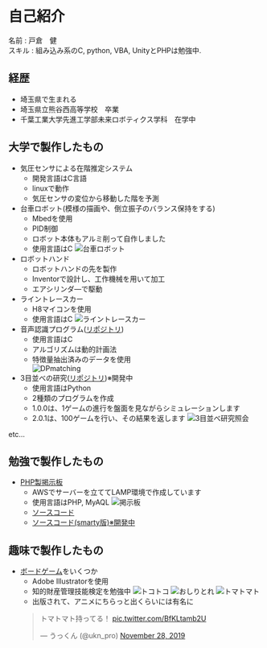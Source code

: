 # 自己紹介
名前 : 戸倉　健  
スキル : 組み込み系のC, python, VBA, UnityとPHPは勉強中.  

## 経歴
- 埼玉県で生まれる
- 埼玉県立熊谷西高等学校　卒業
- 千葉工業大学先進工学部未来ロボティクス学科　在学中

## 大学で製作したもの
- 気圧センサによる在階推定システム
  - 開発言語はC言語
  - linuxで動作
  - 気圧センサの変位から移動した階を予測
- 台車ロボット(模様の描画や、倒立振子のバランス保持をする)
  - Mbedを使用
  - PID制御
  - ロボット本体もアルミ削って自作しました
  - 使用言語はC
  ![台車ロボット](/img//trolley_robot.jpg)  
- ロボットハンド
  - ロボットハンドの先を製作
  - Inventorで設計し、工作機械を用いて加工
  - エアシリンダ―で駆動
- ライントレースカー
  - H8マイコンを使用
  - 使用言語はC
  ![ライントレースカー](/img/line_trace_car.jpg)  
- 音声認識プログラム([リポジトリ](https://github.com/kentokura/DPmatching))  
  - 使用言語はC
  - アルゴリズムは動的計画法
  - 特徴量抽出済みのデータを使用  
  ![DPmatching](/img/DPmatching_result.JPG)  
- 3目並べの研究([リポジトリ](https://github.com/kentokura/TicTacToe_py))※開発中
  - 使用言語はPython
  - 2種類のプログラムを作成
  - 1.0.0は、1ゲームの進行を盤面を見ながらシミュレーションします
  - 2.0.1は、100ゲームを行い、その結果を返します
  ![3目並べ研究照会](/img/3目紹介.JPG)

etc…

## 勉強で製作したもの
- [PHP製掲示板](http://18.182.118.211/board_object/)  
  - AWSでサーバーを立ててLAMP環境で作成しています
  - 使用言語はPHP, MyAQL
  ![掲示板](/img/掲示板.JPG)  
  - [ソースコード](https://github.com/kentokura/board)
  - [ソースコード(smarty版)※開発中](https://github.com/kentokura/board_object)
  
## 趣味で製作したもの
- [ボードゲーム](http://bglabo.main.jp)をいくつか
  - Adobe Illustratorを使用
  - 知的財産管理技能検定を勉強中
  ![トコトコ](/img/トコトコ.jpg)
  ![おしりとれ](/img/BGLAB_BGS.PNG)
  ![トマトマト](/img/tomatomato_bglab.png)
  - 出版されて、アニメにちらっと出くらいには有名に
  <blockquote class="twitter-tweet"><p lang="ja" dir="ltr">トマトマト持ってる！ <a href="https://t.co/BfKLtamb2U">pic.twitter.com/BfKLtamb2U</a></p>&mdash; うっくん (@ukn_pro) <a href="https://twitter.com/ukn_pro/status/1200034316874469376?ref_src=twsrc%5Etfw">November 28, 2019</a></blockquote> <script async src="https://platform.twitter.com/widgets.js" charset="utf-8"></script>

